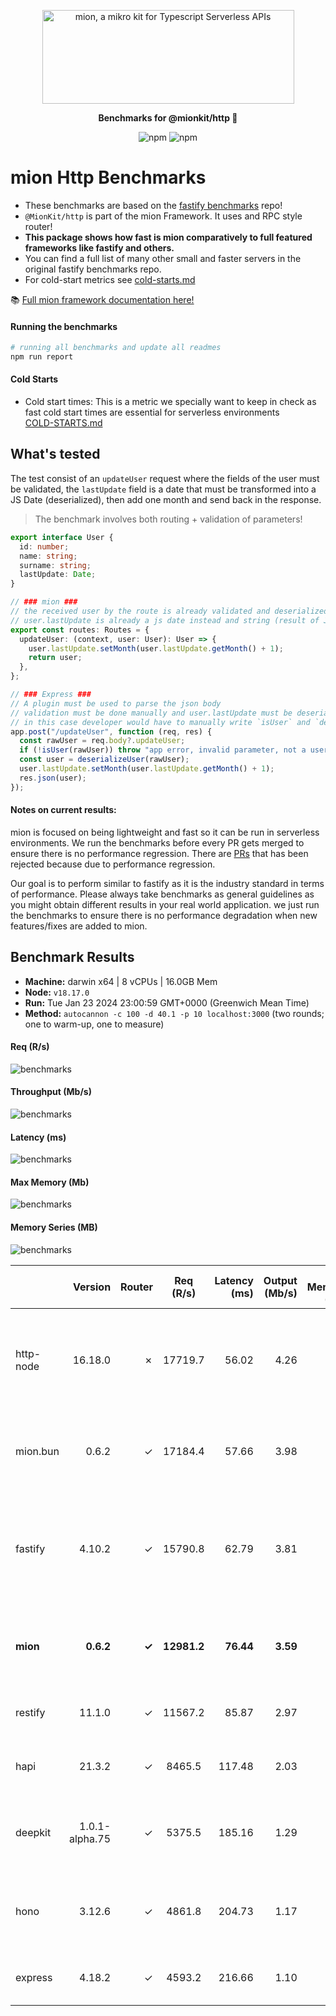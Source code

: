 <p align="center">
  <picture>
    <source media="(prefers-color-scheme: dark)" srcset="./assets/public/logo-dark.svg?raw=true">
    <source media="(prefers-color-scheme: light)" srcset="./assets/public/logo.svg?raw=true">
    <img alt='mion, a mikro kit for Typescript Serverless APIs' src='./assets/public/logo.svg?raw=true' width="403" height="150">
  </picture>
</p>

<p align="center">
  <strong>Benchmarks for  @mionkit/http 🚀</strong><br/>
</p>

<p align=center>
  <img src="https://img.shields.io/badge/code_style-prettier-ff69b4.svg?style=flat-square&maxAge=99999999" alt="npm"  style="max-width:100%;">
  <img src="https://img.shields.io/badge/license-MIT-97ca00.svg?style=flat-square&maxAge=99999999" alt="npm"  style="max-width:100%;">
</p>

# mion Http Benchmarks

- These benchmarks are based on the [fastify benchmarks](https://github.com/fastify/benchmarks) repo!
- `@MionKit/http` is part of the mion Framework. It uses and RPC style router!
- **This package shows how fast is mion comparatively to full featured frameworks like fastify and others.**
- You can find a full list of many other small and faster servers in the original fastify benchmarks repo.
- For cold-start metrics see [cold-starts.md](./COLD-STARTS.md)

📚 [Full mion framework documentation here!](https://github.com/MionKit/mion)

#### Running the benchmarks

```sh
# running all benchmarks and update all readmes
npm run report
```

#### Cold Starts

- Cold start times: This is a metric we specially want to keep in check as fast cold start times are essential for serverless environments  
  [COLD-STARTS.md](COLD-STARTS.md)

## What's tested

The test consist of an `updateUser` request where the fields of the user must be validated, the `lastUpdate` field is a date that must be transformed into a JS Date (deserialized), then add one month and send back in the response.

> The benchmark involves both routing + validation of parameters!

```ts
export interface User {
  id: number;
  name: string;
  surname: string;
  lastUpdate: Date;
}

// ### mion ###
// the received user by the route is already validated and deserialized
// user.lastUpdate is already a js date instead and string (result of JSON.parse)
export const routes: Routes = {
  updateUser: (context, user: User): User => {
    user.lastUpdate.setMonth(user.lastUpdate.getMonth() + 1);
    return user;
  },
};

// ### Express ###
// A plugin must be used to parse the json body
// validation must be done manually and user.lastUpdate must be deserialized manually into a date
// in this case developer would have to manually write `isUser` and `deserializeUser` functions. (check src code fo those functions)
app.post("/updateUser", function (req, res) {
  const rawUser = req.body?.updateUser;
  if (!isUser(rawUser)) throw "app error, invalid parameter, not a user";
  const user = deserializeUser(rawUser);
  user.lastUpdate.setMonth(user.lastUpdate.getMonth() + 1);
  res.json(user);
});
```

#### Notes on current results:

mion is focused on being lightweight and fast so it can be run in serverless environments. We run the benchmarks before every PR gets merged to ensure there is no performance regression. There are [PRs](https://github.com/MionKit/mion/pull/48) that has been rejected because due to performance regression.

Our goal is to perform similar to fastify as it is the industry standard in terms of performance. Please always take benchmarks as general guidelines as you might obtain different results in your real world application. we just run the benchmarks to ensure there is no performance degradation when new features/fixes are added to mion.

## Benchmark Results

* __Machine:__ darwin x64 | 8 vCPUs | 16.0GB Mem
* __Node:__ `v18.17.0`
* __Run:__ Tue Jan 23 2024 23:00:59 GMT+0000 (Greenwich Mean Time)
* __Method:__ `autocannon -c 100 -d 40.1 -p 10 localhost:3000` (two rounds; one to warm-up, one to measure)

#### Req (R/s) 

![benchmarks](assets/public/charts-servers/requests.png)



#### Throughput (Mb/s) 

![benchmarks](assets/public/charts-servers/throughput.png)



#### Latency (ms) 

![benchmarks](assets/public/charts-servers/latency.png)



#### Max Memory (Mb) 

![benchmarks](assets/public/charts-servers/maxMem.png)



#### Memory Series (MB) 

![benchmarks](assets/public/charts-servers/memSeries.png)



|           | Version        | Router | Req (R/s)   | Latency (ms) | Output (Mb/s) | Max Memory (Mb) | Max Cpu (%) | Validation | Description                                                                                 |
| :--       | --:            | --:    | :-:         | --:          | --:           | --:             | --:         | :-:        | :--                                                                                         |
| http-node | 16.18.0        | ✗      | 17719.7     | 56.02        | 4.26          | 84              | 116         | ✗          | bare node http server, should be the theoretical upper limit in node.js performance         |
| mion.bun  | 0.6.2          | ✓      | 17184.4     | 57.66        | 3.98          | 110             | 106         | ✓          | mion using bun, automatic validation and serialization                                      |
| fastify   | 4.10.2         | ✓      | 15790.8     | 62.79        | 3.81          | 96              | 117         | -          | Validation using schemas and ajv. schemas are generated manually or using third party tools |
| **mion**  | **0.6.2**      | **✓**  | **12981.2** | **76.44**    | **3.59**      | **107**         | **146**     | **✓**      | **Automatic validation and serialization out of the box**                                   |
| restify   | 11.1.0         | ✓      | 11567.2     | 85.87        | 2.97          | 110             | 120         | ✗          | manual validation or third party tools                                                      |
| hapi      | 21.3.2         | ✓      | 8465.5      | 117.48       | 2.03          | 121             | 130         | ✗          | validation using joi or third party tools                                                   |
| deepkit   | 1.0.1-alpha.75 | ✓      | 5375.5      | 185.16       | 1.29          | 301             | 154         | ✓          | Automatic validation and serialization out of the box                                       |
| hono      | 3.12.6         | ✓      | 4861.8      | 204.73       | 1.17          | 137             | 132         | ✗          | hono node server, manual validation or third party tools                                    |
| express   | 4.18.2         | ✓      | 4593.2      | 216.66       | 1.10          | 120             | 125         | ✗          | manual validation or third party tools                                                      |
